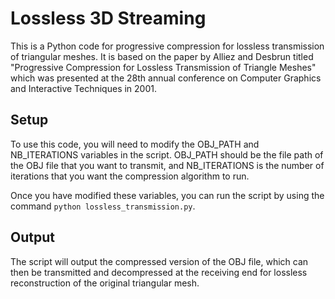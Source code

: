 # Lossless 3D Streaming
This is a Python code for progressive compression for lossless transmission of triangular meshes. It is based on the paper by Alliez and Desbrun titled "Progressive Compression for Lossless Transmission of Triangle Meshes" which was presented at the 28th annual conference on Computer Graphics and Interactive Techniques in 2001.

## Setup
To use this code, you will need to modify the OBJ_PATH and NB_ITERATIONS variables in the script. OBJ_PATH should be the file path of the OBJ file that you want to transmit, and NB_ITERATIONS is the number of iterations that you want the compression algorithm to run.

Once you have modified these variables, you can run the script by using the command `python lossless_transmission.py`.

## Output
The script will output the compressed version of the OBJ file, which can then be transmitted and decompressed at the receiving end for lossless reconstruction of the original triangular mesh.

